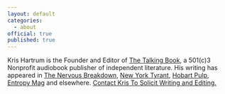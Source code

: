 ```yaml
---
layout: default
categories:
  - about
official: true
published: true
---
```

Kris Hartrum is the Founder and Editor of [The Talking Book](https://thetalkingbook.org/), a 501(c)3 Nonprofit audiobook publisher of independent literature. His writing has appeared in [The Nervous Breakdown](http://thenervousbreakdown.com/khartrum/2019/07/mysterious-morning/), [New York Tyrant](http://magazine.nytyrant.com/magic-soft-kris-hartrum/), [Hobart Pulp](http://www.hobartpulp.com/web_features/tampopo), [Entropy Mag](https://entropymag.org/the-aged-have-death-and-the-young-have-love-kawabatas-house-of-sleeping-beauties/) and elsewhere. [Contact Kris To Solicit Writing and Editing.](http://krishartrum.com/contact/)


